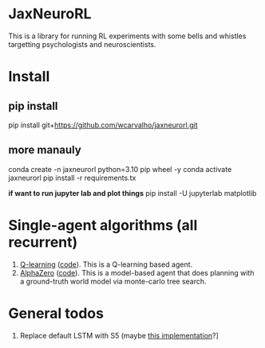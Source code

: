# JaxNeuroRL

This is a library for running RL experiments with some bells and whistles targetting psychologists and neuroscientists.

# Install

## pip install
pip install git+https://github.com/wcarvalho/jaxneurorl.git

## more manauly
conda create -n jaxneurorl python=3.10 pip wheel -y
conda activate jaxneurorl
pip install -r requirements.tx

**if want to run jupyter lab and plot things**
pip install -U jupyterlab matplotlib
<!--1. [FAS Install and Setup](install-fas.md)
2. [Local Install and Setup](install.md)-->

# Single-agent algorithms (all recurrent)

1. [Q-learning](https://openreview.net/forum?id=r1lyTjAqYX) ([code](agents/qlearning.py)). This is a Q-learning based agent.
2. [AlphaZero](https://arxiv.org/abs/1712.01815) ([code](agents/alphazero.py)). This is a model-based agent that does planning with a ground-truth world model via monte-carlo tree search.







# General todos
1. Replace default LSTM with S5 (maybe [this implementation](https://github.com/facebookresearch/minimax/blob/2ae9e04d37f97d7c14308f5a26237dcfca63470f/src/minimax/models/s5.py#L575)?]
